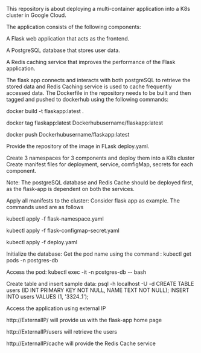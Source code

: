 This repository is about deploying a multi-container application into a K8s cluster in Google Cloud. 

The application consists of the following components:


A Flask web application that acts as the frontend.

A PostgreSQL database that stores user data.

A Redis caching service that improves the performance of the Flask application.

The flask app connects and interacts with both postgreSQL to retrieve the stored data and Redis Caching service is used to cache frequently accessed data.
The Dockerfile in the repository needs to be built and then tagged and pushed to dockerhub using the following commands:

docker build -t flaskapp:latest .

docker tag flaskapp:latest Dockerhubusername/flaskapp:latest

docker push Dockerhubusername/flaskapp:latest

Provide the repository of the image in FLask deploy.yaml. 

Create 3 namespaces for 3 components and deploy them into a K8s cluster
Create manifest files for deployment, service, comfigMap, secrets for each component.

Note: The postgreSQL database and Redis Cache should be deployed first, as the flask-app is dependent on both the services.

Apply all manifests to the cluster: Consider flask app as example. The commands used are as follows

kubectl apply -f flask-namespace.yaml

kubectl apply -f flask-configmap-secret.yaml

kubectl apply -f deploy.yaml

Initialize the database: Get the pod name using the command : kubectl get pods -n postgres-db

Access the pod: kubectl exec -it <postgres-pod-name> -n postgres-db -- bash

Create table and insert sample data: psql -h localhost -U <user> -d <dbname>
CREATE TABLE users (ID INT PRIMARY KEY NOT NULL, NAME TEXT NOT NULL);
INSERT INTO users VALUES (1, '3324_1');

Access the application using external IP

http://ExternalIP/ will provide us with the flask-app home page

http://ExternalIP/users will retrieve the users

http://ExternalIP/cache will provide the Redis Cache service







